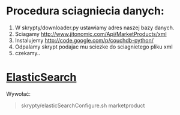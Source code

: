 # Procedura sciagniecia danych:
1. W skrypty/downloader.py ustawiamy adres naszej bazy danych.
2. Sciagamy http://www.jitonomic.com/Api/MarketProducts/xml
3. Instalujemy http://code.google.com/p/couchdb-python/
4. Odpalamy skrypt podajac mu sciezke do sciagnietego pliku xml
5. czekamy..

# [ElasticSearch](http://www.elasticsearch.org/)
Wywołać:
> skrypty/elasticSearchConfigure.sh marketproduct
